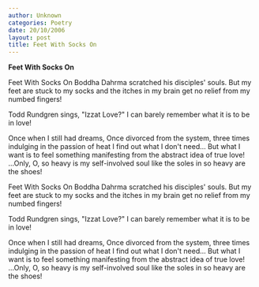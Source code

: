 ```yaml
---
author: Unknown
categories: Poetry
date: 20/10/2006
layout: post
title: Feet With Socks On
---
```


**Feet With Socks On**

Feet With Socks On
Boddha Dahrma scratched
his disciples'
souls.
But my feet are stuck to my socks
and the itches in my brain
get no relief
from my numbed fingers!

Todd Rundgren sings, "Izzat Love?"
I can barely remember
what it is to be in love!

Once when I still had dreams, 
Once divorced from the system,
     three times  
     indulging in the passion of heat
I find out what I don't need...
But what I want is
to
feel
something manifesting from the
abstract idea of true
love!
...Only, O,
so heavy is my
self-involved soul
like the soles
in so heavy are
the shoes!

Feet With Socks On
Boddha Dahrma scratched
his disciples'
souls.
But my feet are stuck to my socks
and the itches in my brain
get no relief
from my numbed fingers!

Todd Rundgren sings, "Izzat Love?"
I can barely remember
what it is to be in love!

Once when I still had dreams, 
Once divorced from the system,
     three times  
     indulging in the passion of heat
I find out what I don't need...
But what I want is
to
feel
something manifesting from the
abstract idea of true
love!
...Only, O,
so heavy is my
self-involved soul
like the soles
in so heavy are
the shoes!
